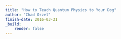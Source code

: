 ```yaml
---
title: "How to Teach Quantum Physics to Your Dog"
author: "Chad Orzel"
finish-date: 2016-03-31
_build:
    render: false
---
```


